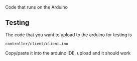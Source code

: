 Code that runs on the Arduino

## Testing

The code that you want to upload to the arduino for testing is

    controller/client/client.ino

Copy/paste it into the arduino IDE, upload and it should work